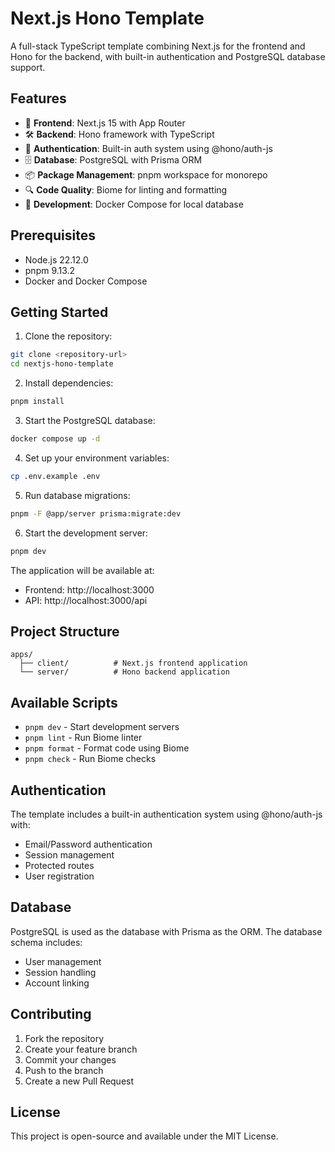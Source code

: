 # Next.js Hono Template

A full-stack TypeScript template combining Next.js for the frontend and Hono for the backend, with built-in authentication and PostgreSQL database support.

## Features

- 🚀 **Frontend**: Next.js 15 with App Router
- 🛠️ **Backend**: Hono framework with TypeScript
- 🔐 **Authentication**: Built-in auth system using @hono/auth-js
- 🗄️ **Database**: PostgreSQL with Prisma ORM
- 📦 **Package Management**: pnpm workspace for monorepo
- 🔍 **Code Quality**: Biome for linting and formatting
- 🐳 **Development**: Docker Compose for local database

## Prerequisites

- Node.js 22.12.0
- pnpm 9.13.2
- Docker and Docker Compose

## Getting Started

1. Clone the repository:
```bash
git clone <repository-url>
cd nextjs-hono-template
```

2. Install dependencies:
```bash
pnpm install
```

3. Start the PostgreSQL database:
```bash
docker compose up -d
```

4. Set up your environment variables:
```bash
cp .env.example .env
```

5. Run database migrations:
```bash
pnpm -F @app/server prisma:migrate:dev
```

6. Start the development server:
```bash
pnpm dev
```

The application will be available at:
- Frontend: http://localhost:3000
- API: http://localhost:3000/api

## Project Structure

```
apps/
  ├── client/          # Next.js frontend application
  └── server/          # Hono backend application
```

## Available Scripts

- `pnpm dev` - Start development servers
- `pnpm lint` - Run Biome linter
- `pnpm format` - Format code using Biome
- `pnpm check` - Run Biome checks

## Authentication

The template includes a built-in authentication system using @hono/auth-js with:
- Email/Password authentication
- Session management
- Protected routes
- User registration

## Database

PostgreSQL is used as the database with Prisma as the ORM. The database schema includes:
- User management
- Session handling
- Account linking

## Contributing

1. Fork the repository
2. Create your feature branch
3. Commit your changes
4. Push to the branch
5. Create a new Pull Request

## License

This project is open-source and available under the MIT License.